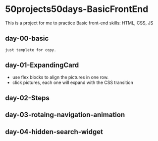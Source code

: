 # 50projects50days-BasicFrontEnd

This is a project for me to practice Basic front-end skills: HTML, CSS, JS

## day-00-basic

    just templete for copy.

## day-01-ExpandingCard

- use flex blocks to align the pictures in one row.
- click pictures, each one will expand with the CSS transition

## day-02-Steps

## day-03-rotaing-navigation-animation

## day-04-hidden-search-widget
